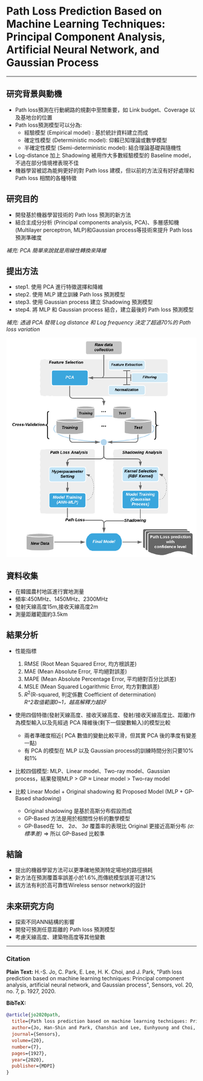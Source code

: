 # Path Loss Prediction Based on Machine Learning Techniques: Principal Component Analysis, Artificial Neural Network, and Gaussian Process

---

## 研究背景與動機
- Path loss預測在行動網路的規劃中至關重要，如 Link budget、Coverage 以及基地台的位置
- Path loss預測模型可以分為:
    * 經驗模型 (Empirical model) : 基於統計資料建立而成
    * 確定性模型 (Deterministic model): 仰賴已知理論或數學模型
    * 半確定性模型 (Semi-deterministic model): 結合理論基礎與隨機性
- Log-distance 加上 Shadowing 被用作大多數經驗模型的 Baseline model，不過在部分情境裡表現不佳
- 機器學習被認為能夠更好的對 Path loss 建模，但以前的方法沒有好好處理和 Path loss 相關的各種特徵


## 研究目的

- 開發基於機器學習技術的 Path loss 預測的新方法
- 結合主成分分析 (Principal components analysis, PCA)、多層感知機 (Multilayer perceptron, MLP)和Gaussian process等技術來提升 Path loss 預測準確度

*補充: PCA 簡單來說就是用線性轉換來降維*


## 提出方法

- step1. 使用 PCA 進行特徵選擇和降維
- step2. 使用 MLP 建立訓練 Path loss 預測模型
- step3. 使用 Gaussian process 建立 Shadowing 預測模型
- step4. 將 MLP 和 Gaussian process 結合，建立最後的 Path loss 預測模型

*補充: 透過 PCA 發現 Log distance 和 Log frequency 決定了超過70%的 Path loss variation*

![proposed_method](proposed_method.png)

## 資料收集

- 在韓國農村地區進行實地測量
- 頻率:450MHz、1450MHz、2300MHz
- 發射天線高度15m,接收天線高度2m
- 測量距離範圍約3.5km

## 結果分析
- 性能指標
  1. RMSE (Root Mean Squared Error, 均方根誤差)
  2. MAE (Mean Absolute Error, 平均絕對誤差)
  3. MAPE (Mean Absolute Percentage Error, 平均絕對百分比誤差)
  4. MSLE (Mean Squared Logarithmic Error, 均方對數誤差)
  5. $R^2$(R-squared, 判定係數 Coefficient of determination)<br>
  *R^2取值範圍0~1，越高解釋力越好*

- 使用四個特徵(發射天線高度、接收天線高度、發射/接收天線高度比、距離)作為模型輸入以及先經過 PCA 降維後(剩下一個變數輸入)的模型比較
    * 兩者準確度相近( PCA 數值的變動比較平滑，但其實 PCA 後的準度有變差一點)
    * 有 PCA 的模型在 MLP 以及 Gaussian process的訓練時間分別只要10%和1%
- 比較四個模型: MLP、Linear model、Two-ray model、Gaussian process，結果發現MLP > GP $\approx$ Linear model > Two-ray model
- 比較 Linear Model + Original shadowing 和 Proposed Model (MLP + GP-Based shadowing)
    * Original shadowing 是基於高斯分布假設而成
    * GP-Based 方法是用於相關性分析的數學模型
    * GP-Based在 $1\sigma$、 $2 \sigma$、 $3\sigma$ 覆蓋率的表現比 Original 更接近高斯分布 *($\sigma$:標準差)*
    => 所以 GP-Based 比較準


## 結論

- 提出的機器學習方法可以更準確地預測特定場地的路徑損耗
- 新方法在預測覆蓋率誤差小於1.6%,而傳統模型誤差可達12%
- 該方法有利於高可靠性Wireless sensor network的設計

## 未來研究方向

- 探索不同ANN結構的影響
- 開發可預測任意距離的 Path loss 預測模型
- 考慮天線高度、建築物高度等其他變數

---
### Citation

**Plain Text:**
H.-S. Jo, C. Park, E. Lee, H. K. Choi, and J. Park, "Path loss prediction based on machine learning techniques: Principal component analysis, artificial neural network, and Gaussian process", Sensors, vol. 20, no. 7, p. 1927, 2020.


**BibTeX:**
```bibtex
@article{jo2020path,
  title={Path loss prediction based on machine learning techniques: Principal component analysis, artificial neural network, and Gaussian process},
  author={Jo, Han-Shin and Park, Chanshin and Lee, Eunhyoung and Choi, Haing Kun and Park, Jaedon},
  journal={Sensors},
  volume={20},
  number={7},
  pages={1927},
  year={2020},
  publisher={MDPI}
}
```
